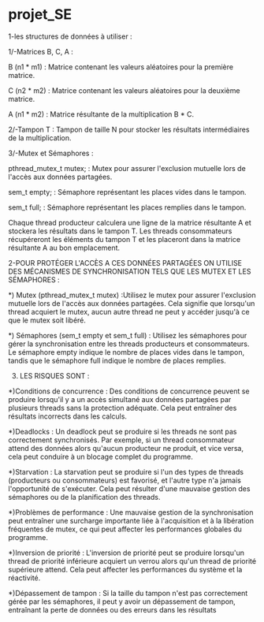 # projet_SE
1-les structures de données à utiliser :

1/-Matrices B, C, A :


B (n1 * m1) : Matrice contenant les valeurs aléatoires pour la première matrice.

C (n2 * m2) : Matrice contenant les valeurs aléatoires pour la deuxième matrice.

A (n1 * m2) : Matrice résultante de la multiplication B * C.

2/-Tampon T :
Tampon de taille N pour stocker les résultats intermédiaires de la multiplication.
 
 3/-Mutex et Sémaphores :

pthread_mutex_t mutex; : Mutex pour assurer l'exclusion mutuelle lors de l'accès aux données partagées.

sem_t empty; : Sémaphore représentant les places vides dans le tampon.

sem_t full; : Sémaphore représentant les places remplies dans le tampon.

Chaque thread producteur calculera une ligne de la matrice résultante A et stockera les résultats dans le tampon T. Les threads consommateurs récupéreront les éléments du tampon T et les placeront dans la matrice résultante A au bon emplacement.

2-POUR PROTÉGER L'ACCÈS A CES DONNÉES PARTAGÉES ON UTILISE DES MÉCANISMES DE SYNCHRONISATION TELS QUE LES MUTEX ET LES SÉMAPHORES :


*) Mutex (pthread_mutex_t mutex) :Utilisez le mutex pour assurer l'exclusion mutuelle lors de l'accès aux données partagées. Cela signifie que lorsqu'un thread acquiert le mutex, aucun autre thread ne peut y accéder jusqu'à ce que le mutex soit libéré.


*) Sémaphores (sem_t empty et sem_t full) :
Utilisez les sémaphores pour gérer la synchronisation entre les threads producteurs et consommateurs. Le sémaphore empty indique le nombre de places vides dans le tampon, tandis que le sémaphore full indique le nombre de places remplies.


3) LES RISQUES SONT :

*)Conditions de concurrence :
Des conditions de concurrence peuvent se produire lorsqu'il y a un accès simultané aux données partagées par plusieurs threads sans la protection adéquate. Cela peut entraîner des résultats incorrects dans les calculs.

*)Deadlocks :
Un deadlock peut se produire si les threads ne sont pas correctement synchronisés. Par exemple, si un thread consommateur attend des données alors qu'aucun producteur ne produit, et vice versa, cela peut conduire à un blocage complet du programme.


*)Starvation :
La starvation peut se produire si l'un des types de threads (producteurs ou consommateurs) est favorisé, et l'autre type n'a jamais l'opportunité de s'exécuter. Cela peut résulter d'une mauvaise gestion des sémaphores ou de la planification des threads.


*)Problèmes de performance :
Une mauvaise gestion de la synchronisation peut entraîner une surcharge importante liée à l'acquisition et à la libération fréquentes de mutex, ce qui peut affecter les performances globales du programme.



*)Inversion de priorité :
L'inversion de priorité peut se produire lorsqu'un thread de priorité inférieure acquiert un verrou alors qu'un thread de priorité supérieure attend. Cela peut affecter les performances du système et la réactivité.


*)Dépassement de tampon :
Si la taille du tampon n'est pas correctement gérée par les sémaphores, il peut y avoir un dépassement de tampon, entraînant la perte de données ou des erreurs dans les résultats






